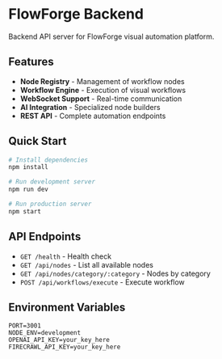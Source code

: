 # FlowForge Backend

Backend API server for FlowForge visual automation platform.

## Features

- **Node Registry** - Management of workflow nodes
- **Workflow Engine** - Execution of visual workflows
- **WebSocket Support** - Real-time communication
- **AI Integration** - Specialized node builders
- **REST API** - Complete automation endpoints

## Quick Start

```bash
# Install dependencies
npm install

# Run development server
npm run dev

# Run production server
npm start
```

## API Endpoints

- `GET /health` - Health check
- `GET /api/nodes` - List all available nodes
- `GET /api/nodes/category/:category` - Nodes by category
- `POST /api/workflows/execute` - Execute workflow

## Environment Variables

```env
PORT=3001
NODE_ENV=development
OPENAI_API_KEY=your_key_here
FIRECRAWL_API_KEY=your_key_here
```